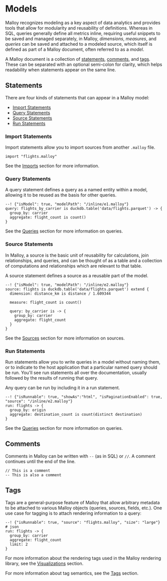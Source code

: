 # Models

Malloy recognizes modeling as a key aspect of data analytics and provides tools that allow for modularity and reusability of definitions. Whereas in SQL, queries generally define all metrics inline, requiring useful snippets to be saved and managed separately, in Malloy,
_dimensions_, _measures_, and _queries_ can be saved and attached to a modeled source, which itself is defined as part of a Malloy document, often referred to as a _model_.

A Malloy document is a collection of [statements](#statements), [comments](#comments), and [tags](#tags). These can be separated with an optional semi-colon for clarity, which helps readability when statements appear on the same line.

## Statements

There are four kinds of statements that can appear in a Malloy model:

* [Import Statements](#import-statements)
* [Query Statements](#query-statements)
* [Source Statements](#source-statements)
* [Run Statements](#run-statements)


### Import Statements

Import statements allow you to import sources from another <code>.malloy</code> file. 

```malloy
import "flights.malloy"
```

See the [Imports](imports.md) section for more information.

### Query Statements

A query statement defines a query as a named entity within a model, allowing it to be reused as the basis for other queries.

```malloy
--! {"isModel": true, "modelPath": "/inline/e1.malloy"}
query: flights_by_carrier is duckdb.table('data/flights.parquet') -> {
  group_by: carrier
  aggregate: flight_count is count()
}
```

See the [Queries](query.md) section for more information on queries.

### Source Statements

In Malloy, a source is the basic unit of reusability for calculations, join relationships, and queries, and can be thought of as a table and a collection of computations and relationships which are relevant to that table.

A source statement defines a source as a reusable part of the model.

```malloy
--! {"isModel": true, "modelPath": "/inline/e2.malloy"}
source: flights is duckdb.table('data/flights.parquet') extend {
  dimension: distance_km is distance / 1.609344

  measure: flight_count is count()

  query: by_carrier is -> {
    group_by: carrier
    aggregate: flight_count
  }
}
```

See the [Sources](source.md) section for more information on sources.

### Run Statements

Run statements allow you to write queries in a model without naming them, or to indicate to the host application that a particular named query should be run. You'll see run statements all over the documentation, usually followed by the results of running that query. 

Any query can be run by including it in a run statement.

```malloy
--! {"isRunnable": true, "showAs":"html", "isPaginationEnabled": true, "source": "/inline/e2.malloy"}
run: flights -> { 
  group_by: origin
  aggregate: destination_count is count(distinct destination) 
}
```

See the [Queries](query.md) section for more information on queries.

## Comments

Comments in Malloy can be written with `--` (as in SQL) or `//`. A comment continues until the end of the line.

```malloy
// This is a comment
-- This is also a comment
```

## Tags

Tags are a general-purpose feature of Malloy that allow arbitrary metadata to be attached to various Malloy objects (queries, sources, fields, etc.). One use case for tagging is to attach rendering information to a query:

```malloy
--! {"isRunnable": true, "source": "flights.malloy", "size": "large"}
# json
run: flights -> {
  group_by: carrier
  aggregate: flight_count
  limit: 2
}
```

For more information about the rendering tags used in the Malloy rendering library, see the [Visualizations](../visualizations/overview.md) section.

For more information about tag semantics, see the [Tags](./tags.md) section.